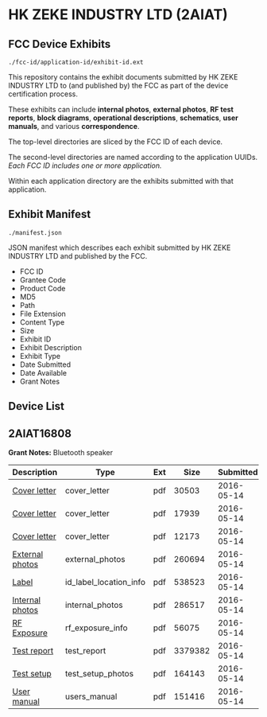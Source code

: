 # HK ZEKE INDUSTRY LTD (2AIAT)
## FCC Device Exhibits

```
./fcc-id/application-id/exhibit-id.ext
```

This repository contains the exhibit documents submitted by HK ZEKE INDUSTRY LTD to (and published by) the FCC as part of the device certification process.

These exhibits can include **internal photos**, **external photos**, **RF test reports**, **block diagrams**, **operational descriptions**, **schematics**, **user manuals**, and various **correspondence**.

The top-level directories are sliced by the FCC ID of each device.

The second-level directories are named according to the application UUIDs. *Each FCC ID includes one or more application.*

Within each application directory are the exhibits submitted with that application. 

## Exhibit Manifest

```
./manifest.json
```

JSON manifest which describes each exhibit submitted by HK ZEKE INDUSTRY LTD and published by the FCC.

- FCC ID
- Grantee Code
- Product Code
- MD5
- Path
- File Extension
- Content Type
- Size
- Exhibit ID
- Exhibit Description
- Exhibit Type
- Date Submitted
- Date Available
- Grant Notes

## Device List
## 2AIAT16808
**Grant Notes:** Bluetooth speaker

| Description | Type | Ext | Size | Submitted | Available |
| ----------- | ---- | --- | ---- | --------- | --------- |
| [Cover letter](2AIAT16808/2249206168589ce92a1e442c6d875540/2991437.pdf) | cover_letter | pdf | 30503 | 2016-05-14 | 2016-05-14 |
| [Cover letter](2AIAT16808/2249206168589ce92a1e442c6d875540/2991438.pdf) | cover_letter | pdf | 17939 | 2016-05-14 | 2016-05-14 |
| [Cover letter](2AIAT16808/2249206168589ce92a1e442c6d875540/2991439.pdf) | cover_letter | pdf | 12173 | 2016-05-14 | 2016-05-14 |
| [External photos](2AIAT16808/2249206168589ce92a1e442c6d875540/2991440.pdf) | external_photos | pdf | 260694 | 2016-05-14 | 2016-05-14 |
| [Label](2AIAT16808/2249206168589ce92a1e442c6d875540/2991441.pdf) | id_label_location_info | pdf | 538523 | 2016-05-14 | 2016-05-14 |
| [Internal photos](2AIAT16808/2249206168589ce92a1e442c6d875540/2991442.pdf) | internal_photos | pdf | 286517 | 2016-05-14 | 2016-05-14 |
| [RF Exposure](2AIAT16808/2249206168589ce92a1e442c6d875540/2991444.pdf) | rf_exposure_info | pdf | 56075 | 2016-05-14 | 2016-05-14 |
| [Test report](2AIAT16808/2249206168589ce92a1e442c6d875540/2991446.pdf) | test_report | pdf | 3379382 | 2016-05-14 | 2016-05-14 |
| [Test setup](2AIAT16808/2249206168589ce92a1e442c6d875540/2991447.pdf) | test_setup_photos | pdf | 164143 | 2016-05-14 | 2016-05-14 |
| [User manual](2AIAT16808/2249206168589ce92a1e442c6d875540/2991448.pdf) | users_manual | pdf | 151416 | 2016-05-14 | 2016-05-14 |
